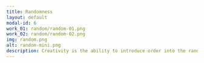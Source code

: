 ```yaml
---
title: Randomness
layout: default
modal-id: 6
work_01: random/random-01.png
work_02: random/random-02.png
img: random.png
alt: random-mini.png
description: Creativity is the ability to introduce order into the randomness of nature. <br> ― ERIC HOFFER
---
```

